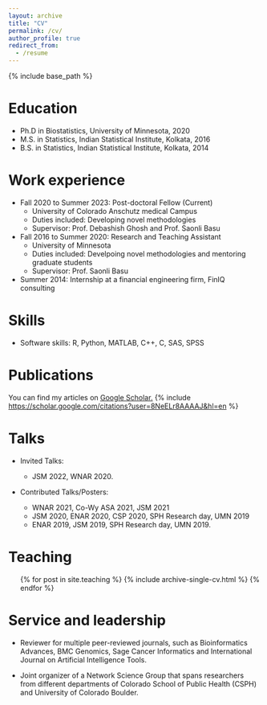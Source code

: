 ```yaml
---
layout: archive
title: "CV"
permalink: /cv/
author_profile: true
redirect_from:
  - /resume
---
```


{% include base_path %}

Education
======
* Ph.D in Biostatistics, University of Minnesota, 2020
* M.S. in Statistics, Indian Statistical Institute, Kolkata, 2016
* B.S. in Statistics, Indian Statistical Institute, Kolkata, 2014


Work experience
======
* Fall 2020 to Summer 2023: Post-doctoral Fellow (Current)
  * University of Colorado Anschutz medical Campus
  * Duties included: Developing novel methodologies
  * Supervisor: Prof. Debashish Ghosh and Prof. Saonli Basu
* Fall 2016 to Summer 2020: Research and Teaching Assistant
  * University of Minnesota
  * Duties included: Develpoing novel methodologies and mentoring graduate students
  * Supervisor: Prof. Saonli Basu
* Summer 2014: Internship at a financial engineering firm, FinIQ consulting

Skills
======
* Software skills: R, Python, MATLAB, C++, C, SAS, SPSS

Publications
======
You can find my articles on <u><a href="https://scholar.google.com/citations?user=8NeELr8AAAAJ&hl=en
">Google Scholar</a>.</u>
{% include https://scholar.google.com/citations?user=8NeELr8AAAAJ&hl=en %}
 <!---
   <ul>{% for post in site.publications %}
    {% include archive-single-cv.html %}
  {% endfor %}</ul>
  -->

Talks
======
* Invited Talks: 
  * JSM 2022, WNAR 2020.

* Contributed Talks/Posters:  
   * WNAR 2021, Co-Wy ASA 2021, JSM 2021
   * JSM 2020, ENAR 2020, CSP 2020, SPH Research day, UMN 2019
   * ENAR 2019, JSM 2019, SPH Research day, UMN 2019.
<!---
  <ul>{% for post in site.talks %}
    {% include archive-single-talk-cv.html %}
  {% endfor %}</ul>
 -->
 
Teaching
======
  <ul>{% for post in site.teaching %}
    {% include archive-single-cv.html %}
  {% endfor %}</ul>
  
Service and leadership
======
* Reviewer for multiple peer-reviewed journals, such as Bioinformatics Advances, BMC Genomics, Sage Cancer Informatics and International Journal on Artificial Intelligence Tools.

* Joint organizer of a Network Science Group that spans researchers from different departments of Colorado School of Public Health (CSPH) and University of Colorado Boulder.


